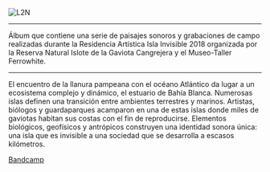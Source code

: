 
![L2N](https://pepiamodeo.github.io/img/L2N_portada_fl.jpg)

*** 

Álbum que contiene una serie de paisajes sonoros y grabaciones de campo realizadas durante la Residencia Artística Isla Invisible 2018 organizada por la Reserva Natural Islote de la Gaviota Cangrejera y el Museo-Taller Ferrowhite. 

***

El encuentro de la llanura pampeana con el océano Atlántico da lugar a un ecosistema complejo y dinámico, el estuario de Bahía Blanca. Numerosas islas definen una transición entre ambientes terrestres y marinos. Artistas, biólogos y guardaparques acamparon en una de estas islas donde miles de gaviotas habitan sus costas con el fin de reproducirse. Elementos biológicos, geofísicos y antrópicos construyen una identidad sonora única: una isla que es invisible a una sociedad que se desarrolla a escasos kilómetros.


[Bandcamp](https://pepiamodeo.bandcamp.com/album/lima2november)
